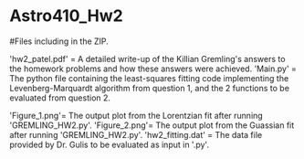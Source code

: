 # Astro410_Hw2
#Files including in the ZIP. <break>
  
'hw2_patel.pdf' = A detailed write-up of the Killian Gremling's answers to the homework problems and how these answers were achieved. 
'Main.py' = The python file containing the least-squares fitting code implementing the Levenberg-Marquardt algorithm from question 1, and the 2 functions to be evaluated from question 2. 

'Figure_1.png'= The output plot from the Lorentzian fit after running 'GREMLING_HW2.py'. 
'Figure_2.png'= The output plot from the Guassian fit after running 'GREMLING_HW2.py'. 
'hw2_fitting.dat' = The data file provided by Dr. Gulis to be evaluated as input in '.py'. 
